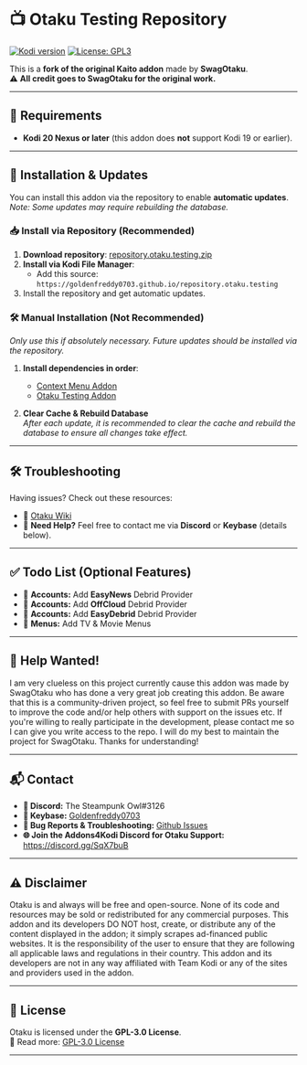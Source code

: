 # 📺 Otaku Testing Repository

[![Kodi version](https://img.shields.io/badge/Kodi%2020+/21-blue?style=for-the-badge)](https://kodi.tv/)
[![License: GPL3](https://img.shields.io/badge/License-GPL3-yellow.svg?style=for-the-badge)](https://opensource.org/licenses/GPL-3.0)

This is a **fork of the original Kaito addon** made by **SwagOtaku**.  
⚠️ **All credit goes to SwagOtaku for the original work.**  

---

## 📌 Requirements

- **Kodi 20 Nexus or later** (this addon does **not** support Kodi 19 or earlier).

---

## 🔧 Installation & Updates

You can install this addon via the repository to enable **automatic updates**.  
_Note: Some updates may require rebuilding the database._

### 📥 Install via Repository (Recommended)
1. **Download repository**: [repository.otaku.testing.zip](https://github.com/Goldenfreddy0703/repository.otaku.testing/blob/master/repository.otaku.testing-1.0.zip?raw=true)
2. **Install via Kodi File Manager**:
   - Add this source: `https://goldenfreddy0703.github.io/repository.otaku.testing`
3. Install the repository and get automatic updates.

### 🛠️ Manual Installation (Not Recommended)
_Only use this if absolutely necessary. Future updates should be installed via the repository._

1. **Install dependencies in order**:
   - [Context Menu Addon](https://github.com/Goldenfreddy0703/repository.otaku.testing/raw/master/repo/zips/context.otaku.testing/context.otaku.testing-1.0.25.zip)
   - [Otaku Testing Addon](https://github.com/Goldenfreddy0703/repository.otaku.testing/raw/master/repo/zips/plugin.video.otaku.testing/plugin.video.otaku.testing-5.1.68.zip)

2. **Clear Cache & Rebuild Database**  
   _After each update, it is recommended to clear the cache and rebuild the database to ensure all changes take effect._

---

## 🛠 Troubleshooting

Having issues? Check out these resources:

- 📖 [Otaku Wiki](https://github.com/Goldenfreddy0703/Otaku-Testing/wiki)  
- 💬 **Need Help?** Feel free to contact me via **Discord** or **Keybase** (details below).

---

## ✅ Todo List (Optional Features)

- 🔹 **Accounts:** Add **EasyNews** Debrid Provider
- 🔹 **Accounts:** Add **OffCloud** Debrid Provider
- 🔹 **Accounts:** Add **EasyDebrid** Debrid Provider
- 🔹 **Menus:** Add TV & Movie Menus

---

## 🤝 Help Wanted!  

I am very clueless on this project currently cause this addon was made by SwagOtaku who has done a very great job creating this addon. Be aware that this is a community-driven project, so feel free to submit PRs yourself to improve the code and/or help others with support on the issues etc. If you're willing to really participate in the development, please contact me so I can give you write access to the repo. I will do my best to maintain the project for SwagOtaku. Thanks for understanding!

---

## 📬 Contact

- **💬 Discord:** The Steampunk Owl#3126  
- **🔑 Keybase:** [Goldenfreddy0703](https://keybase.io/goldenfreddy0703)
- **🐛 Bug Reports & Troubleshooting:** [Github Issues](https://github.com/Goldenfreddy0703/Otaku-Testing/issues)
- **🌐 Join the Addons4Kodi Discord for Otaku Support:** https://discord.gg/SqX7buB

---

## ⚠️ Disclaimer

Otaku is and always will be free and open-source. None of its code and resources may be sold or redistributed for any commercial purposes. This addon and its developers DO NOT host, create, or distribute any of the content displayed in the addon; it simply scrapes ad-financed public websites. It is the responsibility of the user to ensure that they are following all applicable laws and regulations in their country. This addon and its developers are not in any way affiliated with Team Kodi or any of the sites and providers used in the addon.

---

## 📜 License

Otaku is licensed under the **GPL-3.0 License**.  
🔗 Read more: [GPL-3.0 License](https://opensource.org/licenses/GPL-3.0)  

---
